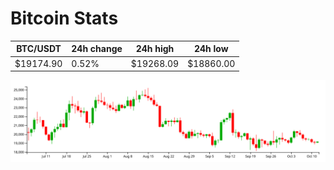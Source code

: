 # Bitcoin Stats

BTC/USDT|24h change|24h high|24h low|
|---|---|---|---|
|$19174.90|0.52%|$19268.09|$18860.00|

<img src="./chart.svg">
